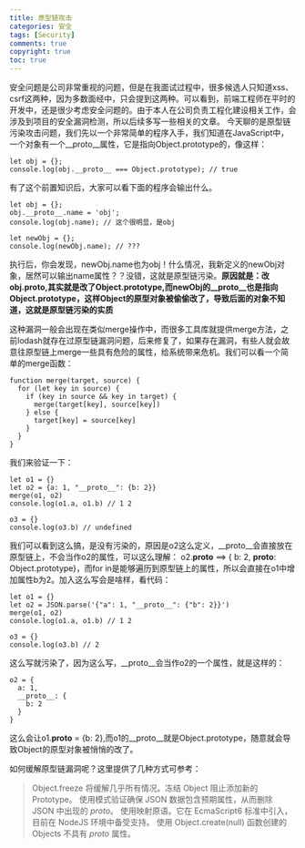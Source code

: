 ```yaml
---
title: 原型链攻击
categories: 安全
tags: [Security]
comments: true
copyright: true
toc: true
---
```


安全问题是公司非常重视的问题，但是在我面试过程中，很多候选人只知道xss、csrf这两种，因为多数面经中，只会提到这两种。可以看到，前端工程师在平时的开发中，还是很少考虑安全问题的。由于本人在公司负责工程化建设相关工作，会涉及到项目的安全漏洞检测，所以后续多写一些相关的文章。
今天聊的是原型链污染攻击问题，我们先以一个非常简单的程序入手，我们知道在JavaScript中，一个对象有一个__proto__属性，它是指向Object.prototype的，像这样：
```
let obj = {};
console.log(obj.__proto__ === Object.prototype); // true
```

有了这个前置知识后，大家可以看下面的程序会输出什么。
```
let obj = {};
obj.__proto__.name = 'obj';
console.log(obj.name); // 这个很明显，是obj

let newObj = {};
console.log(newObj.name); // ???

```
执行后，你会发现，newObj.name也为obj！什么情况，我新定义的newObj对象，居然可以输出name属性？？没错，这就是原型链污染。**原因就是：改obj.__proto__,其实就是改了Object.prototype,而newObj的__proto__也是指向Object.prototype，这样Object的原型对象被偷偷改了，导致后面的对象不知道，这就是原型链污染的实质**

这种漏洞一般会出现在类似merge操作中，而很多工具库就提供merge方法，之前lodash就存在过原型链漏洞问题，后来修复了，如果存在漏洞，有些人就会故意往原型链上merge一些具有危险的属性，给系统带来危机。我们可以看一个简单的merge函数：
```
function merge(target, source) {
  for (let key in source) {
    if (key in source && key in target) {
      merge(target[key], source[key])
    } else {
      target[key] = source[key]
    }
  }
}
```
我们来验证一下：
```
let o1 = {}
let o2 = {a: 1, "__proto__": {b: 2}}
merge(o1, o2)
console.log(o1.a, o1.b) // 1 2

o3 = {}
console.log(o3.b) // undefined
```
我们可以看到这么搞，是没有污染的，原因是o2这么定义，__proto__会直接放在原型链上，不会当作o2的属性，可以这么理解：
o2.__proto__ ==> { b: 2, __proto__: Object.prototype}，而for in是能够遍历到原型链上的属性，所以会直接在o1中增加属性b为2。加入这么写会是啥样，看代码：
```
let o1 = {}
let o2 = JSON.parse('{"a": 1, "__proto__": {"b": 2}}')
merge(o1, o2)
console.log(o1.a, o1.b) // 1 2

o3 = {}
console.log(o3.b) // 2
```
这么写就污染了，因为这么写，__proto__会当作o2的一个属性，就是这样的：
```
o2 = {
  a: 1,
  __proto__: {
    b: 2
  }
}
```
这么会让o1.__proto__ = {b: 2},而o1的__proto__就是Object.prototype，随意就会导致Object的原型对象被悄悄的改了。

如何缓解原型链漏洞呢？这里提供了几种方式可参考：
> Object.freeze 将缓解几乎所有情况。冻结 Object 阻止添加新的 Prototype。
> 使用模式验证确保 JSON 数据包含预期属性，从而删除 JSON 中出现的 _proto_。
> 使用映射原语。它在 EcmaScript6 标准中引入，目前在 NodeJS 环境中备受支持。
> 使用 Object.create(null) 函数创建的Objects 不具有 _proto_ 属性。